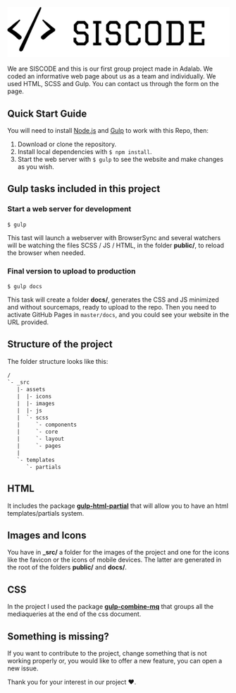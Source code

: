 <!-- ![Adalab](_src/assets/images/logo-adalab-80px.png) -->

![siscode](_src/assets/images/siscode-black.png)

We are SISCODE and this is our first group project made in Adalab.
We coded an informative web page about us as a team and individually.
We used HTML, SCSS and Gulp.
You can contact us through the form on the page.

## Quick Start Guide

You will need to install [Node.js](https://nodejs.org/) and [Gulp](https://gulpjs.com) to work with this Repo, then:

1. Download or clone the repository.
2. Install local dependencies with `$ npm install`.
3. Start the web server with `$ gulp` to see the website and make changes as you wish.

## Gulp tasks included in this project

### Start a web server for development

```
$ gulp
```

This tast will launch a webserver with BrowserSync and several watchers will be watching the files SCSS / JS / HTML, in the folder **public/**, to reload the browser when needed.

### Final version to upload to production

```
$ gulp docs
```

This task will create a folder **docs/**, generates the CSS and JS minimized and without sourcemaps, ready to upload to the repo. Then you need to activate GitHub Pages in `master/docs`, and you could see your website in the URL provided.

## Structure of the project

The folder structure looks like this:

```
/
`- _src
   |- assets
   |  |- icons
   |  |- images
   |  |- js
   |  `- scss
   |     `- components
   |     `- core
   |     `- layout
   |     `- pages
   |
   `- templates
      `- partials

```

## HTML

It includes the package [**gulp-html-partial**](https://www.npmjs.com/package/gulp-html-partial) that will allow you to have an html templates/partials system.

## Images and Icons

You have in **\_src/** a folder for the images of the project and one for the icons like the favicon or the icons of mobile devices. The latter are generated in the root of the folders **public/** and **docs/**.

## CSS

In the project I used the package [**gulp-combine-mq**](https://www.npmjs.com/package/gulp-combine-mq) that groups all the mediaqueries at the end of the css document.

## Something is missing?

If you want to contribute to the project, change something that is not working properly or, you would like to offer a new feature, you can open a new issue.

Thank you for your interest in our project ❤︎.
